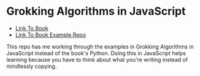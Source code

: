 # Grokking Algorithms in JavaScript

- [Link To Book](https://amzn.to/29rVyHf)
- [Link To Book Example Repo](https://github.com/egonSchiele/grokking_algorithms)

This repo has me working through the examples in Grokking Algorithms in JavaScript instead of the book's Python.
Doing this in JavaScript helps learning because you have to think about what you're writing instead of mindlessly copying.
